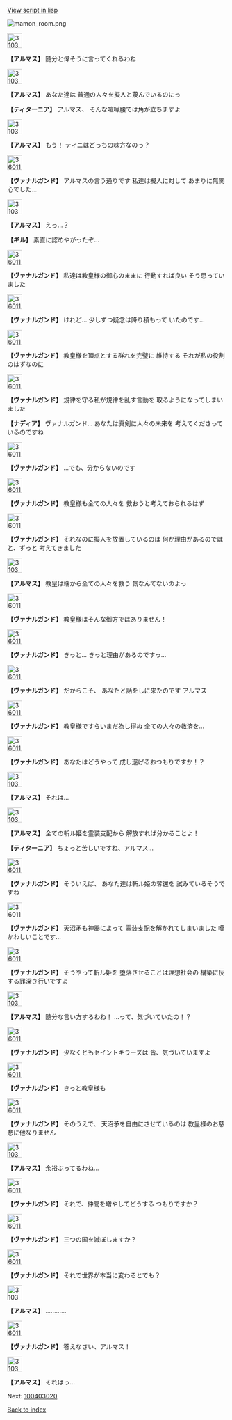 [View script in lisp](../scripts/100403010.txt)

![mamon_room.png](../images/backgrounds/mamon_room.png)

<img src="../images/units/3103811.png" alt="3103811.png" height="34"/>

**【アルマス】**
随分と偉そうに言ってくれるわね

<img src="../images/units/3103811.png" alt="3103811.png" height="34"/>

**【アルマス】**
あなた達は
普通の人々を擬人と蔑んでいるのにっ

**【ティターニア】**
アルマス、
そんな喧嘩腰では角が立ちますよ

<img src="../images/units/3103811.png" alt="3103811.png" height="34"/>

**【アルマス】**
もう！
ティニはどっちの味方なのっ？

<img src="../images/units/3601111.png" alt="3601111.png" height="34"/>

**【ヴァナルガンド】**
アルマスの言う通りです
私達は擬人に対して
あまりに無関心でした…

<img src="../images/units/3103811.png" alt="3103811.png" height="34"/>

**【アルマス】**
えっ…？

**【ギル】**
素直に認めやがったぞ…

<img src="../images/units/3601111.png" alt="3601111.png" height="34"/>

**【ヴァナルガンド】**
私達は教皇様の御心のままに
行動すれば良い
そう思っていました

<img src="../images/units/3601111.png" alt="3601111.png" height="34"/>

**【ヴァナルガンド】**
けれど…
少しずつ疑念は降り積もって
いたのです…

<img src="../images/units/3601111.png" alt="3601111.png" height="34"/>

**【ヴァナルガンド】**
教皇様を頂点とする群れを完璧に
維持する
それが私の役割のはずなのに

<img src="../images/units/3601111.png" alt="3601111.png" height="34"/>

**【ヴァナルガンド】**
規律を守る私が規律を乱す言動を
取るようになってしまいました

**【ナディア】**
ヴァナルガンド…
あなたは真剣に人々の未来を
考えてくださっているのですね

<img src="../images/units/3601111.png" alt="3601111.png" height="34"/>

**【ヴァナルガンド】**
…でも、分からないのです

<img src="../images/units/3601111.png" alt="3601111.png" height="34"/>

**【ヴァナルガンド】**
教皇様も全ての人々を
救おうと考えておられるはず

<img src="../images/units/3601111.png" alt="3601111.png" height="34"/>

**【ヴァナルガンド】**
それなのに擬人を放置しているのは
何か理由があるのではと、ずっと
考えてきました

<img src="../images/units/3103811.png" alt="3103811.png" height="34"/>

**【アルマス】**
教皇は端から全ての人々を救う
気なんてないのよっ

<img src="../images/units/3601111.png" alt="3601111.png" height="34"/>

**【ヴァナルガンド】**
教皇様はそんな御方ではありません！

<img src="../images/units/3601111.png" alt="3601111.png" height="34"/>

**【ヴァナルガンド】**
きっと…
きっと理由があるのですっ…

<img src="../images/units/3601111.png" alt="3601111.png" height="34"/>

**【ヴァナルガンド】**
だからこそ、
あなたと話をしに来たのです
アルマス

<img src="../images/units/3601111.png" alt="3601111.png" height="34"/>

**【ヴァナルガンド】**
教皇様ですらいまだ為し得ぬ
全ての人々の救済を…

<img src="../images/units/3601111.png" alt="3601111.png" height="34"/>

**【ヴァナルガンド】**
あなたはどうやって
成し遂げるおつもりですか！？

<img src="../images/units/3103811.png" alt="3103811.png" height="34"/>

**【アルマス】**
それは…

<img src="../images/units/3103811.png" alt="3103811.png" height="34"/>

**【アルマス】**
全ての斬ル姫を霊装支配から
解放すれば分かることよ！

**【ティターニア】**
ちょっと苦しいですね、アルマス…

<img src="../images/units/3601111.png" alt="3601111.png" height="34"/>

**【ヴァナルガンド】**
そういえば、
あなた達は斬ル姫の奪還を
試みているそうですね

<img src="../images/units/3601111.png" alt="3601111.png" height="34"/>

**【ヴァナルガンド】**
天沼矛も神器によって
霊装支配を解かれてしまいました
嘆かわしいことです…

<img src="../images/units/3601111.png" alt="3601111.png" height="34"/>

**【ヴァナルガンド】**
そうやって斬ル姫を
堕落させることは理想社会の
構築に反する罪深き行いですよ

<img src="../images/units/3103811.png" alt="3103811.png" height="34"/>

**【アルマス】**
随分な言い方するわね！
…って、気づいていたの！？

<img src="../images/units/3601111.png" alt="3601111.png" height="34"/>

**【ヴァナルガンド】**
少なくともセイントキラーズは
皆、気づいていますよ

<img src="../images/units/3601111.png" alt="3601111.png" height="34"/>

**【ヴァナルガンド】**
きっと教皇様も

<img src="../images/units/3601111.png" alt="3601111.png" height="34"/>

**【ヴァナルガンド】**
そのうえで、
天沼矛を自由にさせているのは
教皇様のお慈悲に他なりません

<img src="../images/units/3103811.png" alt="3103811.png" height="34"/>

**【アルマス】**
余裕ぶってるわね…

<img src="../images/units/3601111.png" alt="3601111.png" height="34"/>

**【ヴァナルガンド】**
それで、仲間を増やしてどうする
つもりですか？

<img src="../images/units/3601111.png" alt="3601111.png" height="34"/>

**【ヴァナルガンド】**
三つの国を滅ぼしますか？

<img src="../images/units/3601111.png" alt="3601111.png" height="34"/>

**【ヴァナルガンド】**
それで世界が本当に変わるとでも？

<img src="../images/units/3103811.png" alt="3103811.png" height="34"/>

**【アルマス】**
…………

<img src="../images/units/3601111.png" alt="3601111.png" height="34"/>

**【ヴァナルガンド】**
答えなさい、アルマス！

<img src="../images/units/3103811.png" alt="3103811.png" height="34"/>

**【アルマス】**
それはっ…


Next: [100403020](100403020.md)

[Back to index](index.md)
